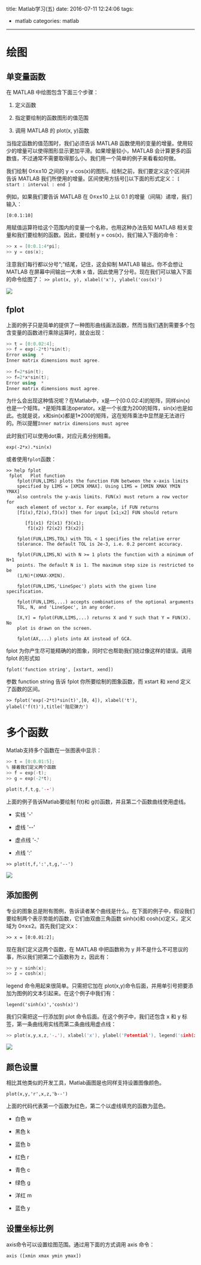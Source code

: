 title: Matlab学习(五)
date: 2016-07-11 12:24:06
tags:
- matlab
categories: matlab
---

# 绘图 #

## 单变量函数 ##

在 MATLAB 中绘图包含下面三个步骤：
1. 定义函数

2. 指定要绘制的函数图形的值范围

3. 调用 MATLAB 的 plot(x, y)函数

<!--more-->
当指定函数的值范围时，我们必须告诉 MATLAB 函数使用的变量的增量。使用较少的增量可以使得图形显示更加平滑。如果增量较小，MATLAB 会计算更多的函数值，不过通常不需要取得那么小。我们用一个简单的例子来看看如何做。


我们绘制 0≤x≤10 之间的 y = cos(x)的图形。绘制之前，我们要定义这个区间并告诉
MATLAB 我们所使用的增量。区间使用方括号[]以下面的形式定义：
`[ start : interval : end ]`


例如，如果我们要告诉 MATLAB 在 0≤x≤10 上以 0.1 的增量（间隔）递增，我们输入：

`[0:0.1:10]`

用赋值运算符给这个范围内的变量一个名称，也用这种办法告知 MATLAB 相关变量和我们要绘制的函数。因此，要绘制 y = cos(x)，我们输入下面的命令：

```c++
>> x = [0:0.1:4*pi];
>> y = cos(x);
```
注意我们每行都以分号“;”结尾，记住，这会抑制 MATLAB 输出。你不会想让 MATLAB
在屏幕中间输出一大串 x 值，因此使用了分号。现在我们可以输入下面的命令绘图了：
`>> plot(x, y), xlabel('x'), ylabel('cos(x)')`

![](http://peihao.space/img/article/matlab/matlab_s005.png)

## fplot ##

上面的例子只是简单的提供了一种图形曲线画法函数，然而当我们遇到需要多个包含变量的函数进行乘除运算时，就会出现：

```c++
>> t = [0:0.02:4];
>> f = exp(-2*t)*sin(t);
Error using  * 
Inner matrix dimensions must agree.
 
>> f=2*sin(t);
>> f=2*x*sin(t);
Error using  * 
Inner matrix dimensions must agree.
```

为什么会出现这种情况呢？在Matlab中，x是一个[0:0.02:4]的矩阵，同样sin(x)也是一个矩阵。`*`是矩阵乘法operator。x是一个长度为200的矩阵，sin(x)也是如此。也就是说，x和sin(x)都是1*200的矩阵，这在矩阵乘法中显然是无法进行的。所以提醒`Inner matrix dimensions must agree`


此时我们可以使用dot乘，对应元素分别相乘。

`exp(-2*x).*sin(x)`

或者使用`fplot`函数：

```
>> help fplot
 fplot   Plot function
    fplot(FUN,LIMS) plots the function FUN between the x-axis limits
    specified by LIMS = [XMIN XMAX]. Using LIMS = [XMIN XMAX YMIN YMAX]
    also controls the y-axis limits. FUN(x) must return a row vector for
    each element of vector x. For example, if FUN returns
    [f1(x),f2(x),f3(x)] then for input [x1;x2] FUN should return
 
       [f1(x1) f2(x1) f3(x1);
        f1(x2) f2(x2) f3(x2)]
 
    fplot(FUN,LIMS,TOL) with TOL < 1 specifies the relative error
    tolerance. The default TOL is 2e-3, i.e. 0.2 percent accuracy.
 
    fplot(FUN,LIMS,N) with N >= 1 plots the function with a minimum of N+1
    points. The default N is 1. The maximum step size is restricted to be
    (1/N)*(XMAX-XMIN).
 
    fplot(FUN,LIMS,'LineSpec') plots with the given line specification.
 
    fplot(FUN,LIMS,...) accepts combinations of the optional arguments
    TOL, N, and 'LineSpec', in any order.
    
    [X,Y] = fplot(FUN,LIMS,...) returns X and Y such that Y = FUN(X). No
    plot is drawn on the screen.
 
    fplot(AX,...) plots into AX instead of GCA.
```


fplot 为你产生尽可能精确的的图象，同时它也帮助我们绕过像这样的错误。调用 fplot 的形式如

`fplot('function string', [xstart, xend])`


参数 function string 告诉 fplot 你所要绘制的图象函数，而 xstart 和 xend 定义了函数的区间。

`>> fplot('exp(-2*t)*sin(t)',[0, 4]), xlabel('t'), ylabel('f(t)'),title('阻尼弹力')`

# 多个函数 #

Matlab支持多个函数在一张图表中显示：

```c++
>> t = [0:0.01:5];
% 接着我们定义两个函数
>> f = exp(-t);
>> g = exp(-2*t);

plot(t,f,t,g,'--')
```

上面的例子告诉Matlab要绘制 f(t)和 g(t)函数，并且第二个函数曲线使用虚线。

- 实线  '-'

- 虚线  '--'

- 虚点线 '-.'

- 点线  ':'

`>> plot(t,f,':',t,g,'--')`

![](http://peihao.space/img/article/matlab/matlab_s006.png)

## 添加图例 ##

专业的图象总是附有图例，告诉读者某个曲线是什么。在下面的例子中，假设我们要绘制两个表示势能的函数，它们由双曲三角函数 sinh(x)和 cosh(x)定义，定义域为 0≤x≤2。首先我们定义x：

`>> x = [0:0.01:2];`

现在我们定义这两个函数，在 MATLAB 中把函数称为 y 并不是什么不可思议的事，所以我们把第二个函数称为 z，因此有：

```c++
>> y = sinh(x);
>> z = cosh(x);
```

legend 命令用起来很简单。只需把它加在 plot(x,y)命令后面，并用单引号把要添加为图例的文本引起来。在这个例子中我们有：

`legend('sinh(x)','cosh(x)')`

我们只需把这一行添加到 plot 命令后面。在这个例子中，我们还包含 x 和 y 标签，第一条曲线用实线而第二条曲线用虚点线：

```c++
>> plot(x,y,x,z,'-.'), xlabel('x'), ylabel('Potential'), legend('sinh(x)','cosh(x)')
```

![](http://peihao.space/img/article/matlab/matlab_s006.png)


## 颜色设置 ##

相比其他类似的开发工具，Matlab画图是也同样支持设置图像颜色。

`plot(x,y,'r',x,z,'b--')`

上面的代码代表第一个函数为红色，第二个以虚线填充的函数为蓝色。


- 白色  w

- 黑色  k

- 蓝色  b

- 红色  r

- 青色  c

- 绿色  g

- 洋红  m

- 蓝色  y

## 设置坐标比例 ##

axis命令可以设置绘图范围。通过用下面的方式调用 axis 命令：

`axis ([xmin xmax ymin ymax])`